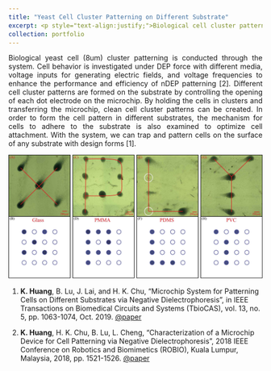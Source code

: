 ```yaml
---
title: "Yeast Cell Cluster Patterning on Different Substrate"
excerpt: <p style="text-align:justify;">Biological cell cluster patterning is conducted through the system. Different cell cluster patterns are formed on the substrate by controlling the opening of each dot electrode on the microchip. <br/><img src="/images/cell_pattern.jpg" width="768" height="373.6"></p>
collection: portfolio
---
```


<p style="text-align:justify;">Biological yeast cell (8um) cluster patterning is conducted through the system. Cell behavior is investigated under DEP force with different media, voltage inputs for generating electric fields, and voltage frequencies to enhance the performance and efficiency of nDEP patterning [2]. Different cell cluster patterns are formed on the substrate by controlling the opening of each dot electrode on the microchip. By holding the cells in clusters and transferring the microchip, clean cell cluster patterns can be created. In order to form the cell pattern in different substrates, the mechanism for cells to adhere to the substrate is also examined to optimize cell attachment. With the system, we can trap and pattern cells on the surface of any substrate with design forms [1].</p>

![figure](/images/cell_pattern.jpg)

1. **K. Huang**, B. Lu, J. Lai, and H. K. Chu, “Microchip System for Patterning Cells on Different Substrates via Negative Dielectrophoresis”, in IEEE Transactions on Biomedical Circuits and Systems (TbioCAS), vol. 13, no. 5, pp. 1063-1074, Oct. 2019. [@paper](/files/tbiocas_2019.pdf)

2. **K. Huang**, H. K. Chu, B. Lu, L. Cheng, “Characterization of a Microchip Device for Cell Patterning via Negative Dielectrophoresis”, 2018 IEEE Conference on Robotics and Biomimetics (ROBIO), Kuala Lumpur, Malaysia, 2018, pp. 1521-1526. [@paper](/files/robio_2018.pdf)
